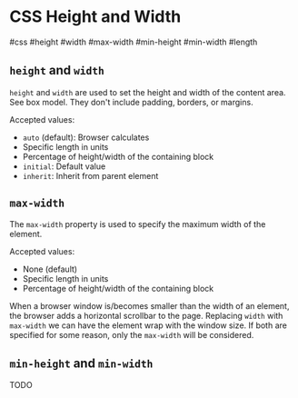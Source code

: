 # CSS Height and Width
#css #height #width #max-width #min-height #min-width #length

## `height` and `width`

`height` and `width` are used to set the height and width of the content area.
See box model. They don't include padding, borders, or margins.

Accepted values:
- `auto` (default): Browser calculates
- Specific length in units
- Percentage of height/width of the containing block
- `initial`: Default value
- `inherit`: Inherit from parent element

## `max-width`

The `max-width` property is used to specify the maximum width of the element.

Accepted values:
- None (default)
- Specific length in units
- Percentage of height/width of the containing block

When a browser window is/becomes smaller than the width of an element,
the browser adds a horizontal scrollbar to the page.
Replacing `width` with `max-width` we can have the element wrap with the
window size.
If both are specified for some reason, only the `max-width` will be considered.

## `min-height` and `min-width`

TODO
